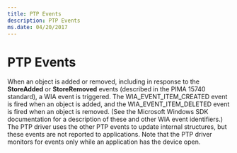 ```yaml
---
title: PTP Events
description: PTP Events
ms.date: 04/20/2017
---
```


# PTP Events





When an object is added or removed, including in response to the **StoreAdded** or **StoreRemoved** events (described in the PIMA 15740 standard), a WIA event is triggered. The WIA\_EVENT\_ITEM\_CREATED event is fired when an object is added, and the WIA\_EVENT\_ITEM\_DELETED event is fired when an object is removed. (See the Microsoft Windows SDK documentation for a description of these and other WIA event identifiers.) The PTP driver uses the other PTP events to update internal structures, but these events are not reported to applications. Note that the PTP driver monitors for events only while an application has the device open.

 

 




